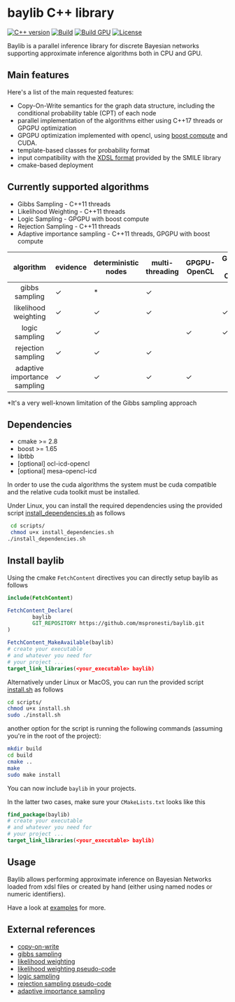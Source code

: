 # baylib C++ library

[![C++ version](https://img.shields.io/badge/C++-20-blue.svg?style=flat&logo=c%2B%2B)]()
[![Build](https://github.com/mspronesti/baylib/actions/workflows/ci.yml/badge.svg)]()
[![Build GPU](https://github.com/mspronesti/baylib/actions/workflows/build-gpu.yml/badge.svg)]()
[![License](https://img.shields.io/github/license/mspronesti/baylib)]()


Baylib is a parallel inference library for discrete Bayesian networks supporting approximate inference algorithms both in CPU and GPU.

## Main features
Here's a list of the main requested features:
* Copy-On-Write semantics for the graph data structure, including the conditional probability table (CPT) of each node
* parallel implementation of the algorithms either using C++17 threads or GPGPU optimization
* GPGPU optimization implemented with opencl, using [boost compute](https://www.boost.org/doc/libs/1_66_0/libs/compute/doc/html/index.html) and CUDA.
* template-based classes for probability format
* input compatibility with the [XDSL format](https://support.bayesfusion.com/docs/) provided by the SMILE library
* cmake-based deployment

## Currently supported algorithms
* Gibbs Sampling - C++11 threads
* Likelihood Weighting - C++11 threads
* Logic Sampling - GPGPU with boost compute
* Rejection Sampling - C++11 threads
* Adaptive importance sampling - C++11 threads, GPGPU with boost compute

|       algorithm      	         | evidence 	| deterministic nodes 	| multi-threading 	| GPGPU-OpenCL 	| GPGPU - CUDA |
|:------------------------------:|--------------|-----------------------|-------------------|---------------|--------------|
| gibbs sampling       	         |    &check;   |     *                 |     &check;       |               |              |
| likelihood weighting 	         |    &check;   |     &check;           |     &check;       |               | &check;      |
| logic sampling       	         |    &check;   |     &check;           |                   |  &check;      | &check;      |
| rejection sampling  	         |    &check;   |     &check;           |     &check;       |               |              |
| adaptive importance sampling   |    &check;  	|     &check;           |     &check;       |  &check;      |              |

*It's a very well-known limitation of the Gibbs sampling approach
## Dependencies
* cmake >= 2.8
* boost >= 1.65
* libtbb
* [optional] ocl-icd-opencl
* [optional] mesa-opencl-icd

In order to use the cuda algorithms the system must be cuda compatible and the relative cuda toolkit must be installed.

Under Linux, you can install the required dependencies using the provided script [install_dependencies.sh](scripts/install_dependencies.sh) as follows
```bash
 cd scripts/
 chmod u+x install_dependencies.sh
./install_dependencies.sh
```

## Install baylib

Using the cmake `FetchContent` directives you can directly setup baylib as follows

```cmake
include(FetchContent)

FetchContent_Declare(
        baylib
        GIT_REPOSITORY https://github.com/mspronesti/baylib.git
)

FetchContent_MakeAvailable(baylib)
# create your executable 
# and whatever you need for
# your project ...
target_link_libraries(<your_executable> baylib)
```
Alternatively
under Linux or MacOS, you can
run the provided script [install.sh](scripts/install.sh) as follows
```bash
cd scripts/
chmod u+x install.sh
sudo ./install.sh
```
another option for the script is running the following commands
(assuming you're in the root of the project):
```bash
mkdir build
cd build
cmake ..
make
sudo make install
```
You can now include `baylib` in your projects.

In the latter two cases, make sure your `CMakeLists.txt` looks like this
```cmake
find_package(baylib)
# create your executable 
# and whatever you need for
# your project ...
target_link_libraries(<your_executable> baylib)
```
## Usage
Baylib allows performing approximate inference on Bayesian Networks loaded from xdsl files
or created by hand (either using named nodes or numeric identifiers).

Have a look at [examples](examples) for more.

## External references
* [copy-on-write](https://doc.qt.io/qt-5/qsharedpointer.html)
* [gibbs sampling](http://vision.psych.umn.edu/users/schrater/schrater_lab/courses/AI2/gibbs.pdf)
* [likelihood weighting](https://arxiv.org/pdf/1304.1504.pdf)
* [likelihood weighting pseudo-code](https://github.com/aimacode/aima-pseudocode/blob/master/md/Likelihood-Weighting.md)
* [logic sampling](https://www.academia.edu/35954159/Propagating_Uncertainty_in_Bayesian_Networks_by_Probabilistic_Logic_Sampling)
* [rejection sampling pseudo-code](https://github.com/aimacode/aima-pseudocode/blob/master/md/Rejection-Sampling.md)
* [adaptive importance sampling](https://arxiv.org/abs/1106.0253)
